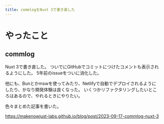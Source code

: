 ```yaml
---
title: commlogをNuxt 3で書き直した
---
```


# やったこと

## commlog

Nuxt 3で書き直した。
ついでにGitHubでコミットにつけたコメントも表示されるようにした。
5年前のissueをついに消化した。

他にも、Bunとかmswを使ってみたり、Netlifyで自動でデプロイされるようにしたり、かなり開発体験は良くなった。
いくつかリファクタリングしたいところはあるので、やれるときにやりたい。

色々まとめた記事を書いた。

<https://makenowjust-labs.github.io/blog/post/2023-09-17-commlog-nuxt-3>

